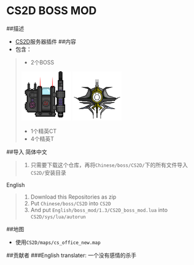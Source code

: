 # CS2D BOSS MOD

##描述
- [CS2D](www.cs2d.com)服务器插件
##内容
- 包含：
>    - 2个BOSS
> 
>   ![alt BOSS1](Chinese/boss_mod/CS2D/gfx/SkinsMenu/super-tank.png)
>   ![alt BOSS1](Chinese/boss_mod/CS2D/gfx/SkinsMenu/sun-king.png)
>    - 1个精英CT
>    - 4个精英T

##导入
简体中文
>1. 只需要下载这个仓库，再将`Chinese/boss/CS2D/`下的所有文件导入`CS2D/`安装目录

English
>1. Download this Repositories as zip
>2. Put `Chinese/boss/CS2D` into `CS2D`
>3. And put `English/boss_mod/1.3/CS2D_boss_mod.lua` into `CS2D/sys/lua/autorun`

##地图
- 使用`CS2D/maps/cs_office_new.map`

##贡献者
###English translater:
    一个没有感情的杀手